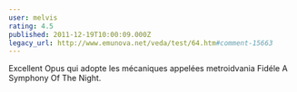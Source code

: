 ```yaml
---
user: melvis
rating: 4.5
published: 2011-12-19T10:00:09.000Z
legacy_url: http://www.emunova.net/veda/test/64.htm#comment-15663
---
```

Excellent Opus qui adopte les mécaniques appelées metroidvania Fidéle A Symphony Of The Night.